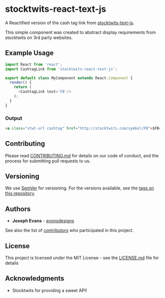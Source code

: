 # stocktwits-react-text-js

A Reactified version of the cash tag link from [stocktwits-text-js](https://github.com/stocktwits/stocktwits-text-js). 

This simple component was created to abstract display requirements from stocktwits on 3rd party websites.

## Example Usage

```js
import React from 'react';
import CashtagLink from 'stocktwits-react-text-js';

export default class MyComponent extends React.Component {
  render() {
    return (
      <CashtagLink text='FB'/>
    );
  }
}

```
### Output 
```html
<a class="stwt-url cashtag" href="http://stocktwits.com/symbol/FB">$FB</a>
```

## Contributing

Please read [CONTRIBUTING.md](https://gist.github.com/PurpleBooth/b24679402957c63ec426) for details on our code of conduct, and the process for submitting pull requests to us.

## Versioning

We use [SemVer](http://semver.org/) for versioning. For the versions available, see the [tags on this repository](https://github.com/your/project/tags). 

## Authors

* **Joseph Evans** - [evonsdesigns](https://github.com/evonsdesigns)

See also the list of [contributors](https://github.com/evonsdesigns/stocktwits-react-text-js/contributors) who participated in this project.

## License

This project is licensed under the MIT License - see the [LICENSE.md](LICENSE.md) file for details

## Acknowledgments

* Stocktwits for providing a sweet API!

